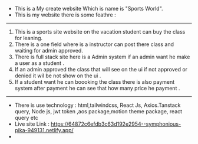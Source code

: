 * This is a My create website Which is name is "Sports World".
* This is my website there is some feathre :
------------------------------
1. This is a sports site website on the vacation student can buy the class for leaning.
2. There is a one field where is a instructor can post there class and waiting for admin approved.
3. There is full stack site here is a Admin system  if an admin want he make a user as a student .
4. If an admin approved the class that will see on the ui if not approved or denied it wil be not show on the ui .
5. If a student want he can boooking the class there is also payment system after payment he can see that how many price he payment .
------------------------------
* There is use technology :    html,tailwindcss, React Js, Axios.Tanstack query, Node js, jwt token ,aos package,motion theme package, react query etc
* Live site Link : https://64872c6efdb3c63d192e2954--symphonious-pika-949131.netlify.app/
* 
